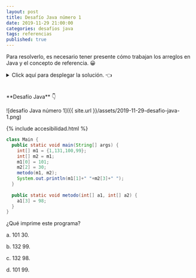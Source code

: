 ```yaml
---
layout: post
title: Desafío Java número 1
date: 2019-11-29 21:00:00
categories: desafios java
tags: referencias
published: true
---
```


Para resolverlo, es necesario tener presente cómo trabajan los arreglos en Java y el concepto de referencia. 😀

<details><summary>Click aquí para desplegar la solución. 👈</summary>
<br />La respuesta correcta es la c.
<br />✏️ Explicación: Los arreglos en Java son alocados dinámicamente (son objetos). Por ende, cuando asignamos un arreglo a otro no se está realizando una copia sino que ambas variables referencian al mismo objeto. Al modificar un elemento de la variable m1, se altera la única instancia del arreglo que existe, la cual puede referenciarse como m1 o m2 indistintamente.
<div markdown="1">📗 [Documentación oficial](https://docs.oracle.com/javase/specs/jls/se13/html/jls-10.html){:target="_blank"}
  </div>
<br />
<br /><div markdown="1">💻 [Código ejecutable](https://jdoodle.com/a/3pNA){:target="_blank"}
  </div>
  
{% include codeEditor.html id="3pNA?stdin=0&arg=0&rw=1" %}
<br />
  
<br />
<div markdown="1">![Solución al desafío]({{ site.url }}/assets/2019-11-29-desafio-java-1-solucion.png)
  </div></details>

<br />
<br />
**Desafío Java** 👇

![desafío Java número 1]({{ site.url }}/assets/2019-11-29-desafio-java-1.png)

{% include accesibilidad.html %}

```java
class Main {
  public static void main(String[] args) {
    int[] m1 = {1,131,100,99};
    int[] m2 = m1;
    m1[0] = 101;
    m2[2] = 30;
    metodo(m1, m2);
    System.out.println(m1[1]+" "+m2[3]+" ");
  }
  
  public static void metodo(int[] a1, int[] a2) {
    a1[3] = 98;
  }
}
```

¿Qué imprime este programa?

a. 101 30.

b. 132 99.

c. 132 98.

d. 101 99.

</div></details>
